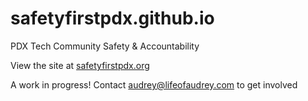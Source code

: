 # safetyfirstpdx.github.io
PDX Tech Community Safety &amp; Accountability

View the site at [safetyfirstpdx.org](http://safetyfirstpdx.org)

A work in progress! Contact audrey@lifeofaudrey.com to get involved